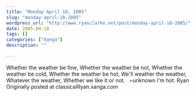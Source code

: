 ```yaml
---
title: "Monday April 18, 2005"
slug: "monday-april-18-2005"
wordpress_url: "http://www.ryanclarke.net/post/monday-april-18-2005/"
date: 2005-04-18
tags: []
categories: ["Xanga"]
description: ""

---
```


Whether the weather be fine,
 Whether the weather be not,
 Whether the weather be cold,
 Whether the weather be hot,
 We'll weather the weather,
 Whatever the weather,
 Whether we like it or not.
  \~unknown
 I'm hot.
 Ryan
Originally posted at classicalRyan.xanga.com
